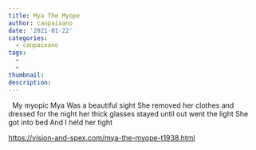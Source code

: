 ```yaml
---
title: Mya The Myope
author: canpaixano
date: '2021-01-22'
categories:
  - canpaixano
tags:
  - 
  - 
thumbnail: 
description: 
---
```


 
My myopic Mya
Was a beautiful sight
She removed her clothes
and dressed for the night
her thick glasses stayed
until out went the light
She got into bed
And I held her tight

https://vision-and-spex.com/mya-the-myope-t1938.html
